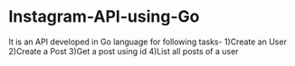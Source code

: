 # Instagram-API-using-Go
It is an API developed in Go language for following tasks-
1)Create an User
2)Create a Post
3)Get a post using id
4)List all posts of a user
